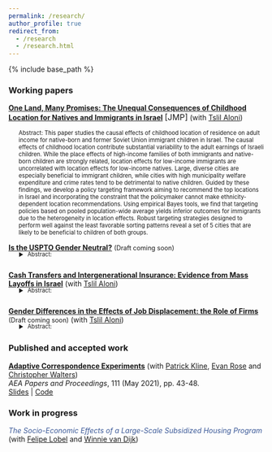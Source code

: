 ```yaml
---
permalink: /research/
author_profile: true
redirect_from:
  - /research
  - /research.html
---
```


{% include base_path %}

<style>
    details {
      margin-top: -16px; /* Adjust as needed */
    }

    details > summary {
      display: block;
    }



    details > summary::before {
      font-size: 0.9em;
      margin-right: 5px;
      display: inline-block;
      content: '▶️';
      transition: transform 0.5s ease;
      position: relative;
    }

    details[open] > summary::before {
      transform: rotate(90deg);
    }
</style>

### Working papers


<span style="color:#3b5998">[**One Land, Many Promises: The Unequal Consequences of Childhood Location for Natives and Immigrants in Israel**](/files/many_promises_jmp.pdf) </span> <font size="-0.1">[JMP]</font> (with [Tslil Aloni](https://sites.google.com/view/tslil-aloni/home?authuser=0))


<div class="indented-text" style="font-size: 0.8em; margin-left: 20px;">
Abstract: This paper studies the causal effects of childhood location of residence on adult income for native-born and former Soviet Union immigrant children in Israel. The causal effects of childhood location contribute substantial variability to the adult earnings of Israeli children. While the place effects of high-income families of both immigrants and native-born children are strongly related, location effects for low-income immigrants are uncorrelated with location effects for low-income natives. Large, diverse cities are especially beneficial to immigrant children, while cities with high municipality welfare expenditure and crime rates tend to be detrimental to native children. Guided by these findings, we develop a policy targeting framework aiming to recommend the top locations in Israel and incorporating the constraint that the policymaker cannot make ethnicity-dependent location recommendations. Using empirical Bayes tools, we find that targeting policies based on pooled population-wide average yields inferior outcomes for immigrants due to the heterogeneity in location effects. Robust targeting strategies designed to perform well against the least favorable sorting patterns reveal a set of 5 cities that are likely to be beneficial to children of both groups.
</div>

<span style="color:#3b5998">[**Is the USPTO Gender Neutral?**]()</span> <span style="font-size: 0.9em;">(Draft coming soon)</span>

<details style="margin-bottom: 25px;">
    <summary style="font-size: 0.8em; margin-left: 20px;" > Abstract:</summary>
    <div class="indented-text" style="font-size: 0.8em; margin-left: 20px;">
    This paper studies the prevalence and evolution of gender bias in the USPTO examination process and assesses the consequences of this bias on economic outcomes. Applying Natural Language Processing tools to patent applications submitted between 2001 and 2013, I estimate gender gaps conditional on the content of the patent application, thereby comparing allowance probabilities between teams of inventors with different gender compositions but similar inventions. Despite a substantial raw gender gap in the probability of initial allowance, I document that there is no average difference in initial allowance rates between mixed-gender and all-male teams.  This average masks important heterogeneity. Allowance rates for mixed-gender teams were significantly lower between 2001 and 2003, a gap that shrank to zero by 2005. Gender gaps also vary substantially across examiners, with bias against mixed-gender patents concentrated among senior examiners and bias in favor of women concentrated among young examiners. A mean zero gender gap with positive variance generates economic loss due to the misallocation of granting rights. Building on the methodology of Kogan et al. (2017), I estimate that these biases depressed the value of initially approved patents by at least $1.4 million per year.    
    </div>
</details>



<span style="color:#3b5998">[**Cash Transfers and Intergenerational Insurance: Evidence from Mass Layoffs in Israel**](/files/Jobloss_children_reform.pdf)</span> (with [Tslil Aloni](https://sites.google.com/view/tslil-aloni/home?authuser=0)) 

<details style="margin-bottom: 25px;">
    <summary style="font-size: 0.8em; margin-left: 20px;" > Abstract:</summary>
    <div class="indented-text" style="font-size: 0.8em; margin-left: 20px;">
        We study the role of government transfers in alleviating the repercussions of parents' employment shocks on children's education outcomes. A comprehensive reduction in Israel's system of universal child cash benefits, cutting total government transfers to families with children by more than 30\%, is shown to have adversely affected children whose parents were displaced in a mass layoff event. First, we find that children of laid-off parents suffer from lower high-school performance and are less likely to secure a matriculation certificate (``Bagrut''). These effects are present only in lower-income families and are inversely related to the child’s age at the time of the shock. Second, we find that cuts to child benefits at the household level exacerbate these negative effects for low-income families while leaving high-income families unaffected. Our findings suggest that cash transfers have a mitigating role in determining children's outcomes among families with low socio-economic status. 
    </div>
</details>

<span style="color:#3b5998">[**Gender Differences in the Effects of Job Displacement: the Role of Firms**]()</span> <span style="font-size: 0.9em;">(Draft coming soon)</span> (with [Tslil Aloni](https://sites.google.com/view/tslil-aloni/home?authuser=0)) 

<details style="margin-bottom: 25px;">
    <summary style="font-size: 0.8em; margin-left: 20px;" > Abstract:</summary>
    <div class="indented-text" style="font-size: 0.8em; margin-left: 20px;">
        This paper investigates gender differences in the long-term effects of job loss on workers' labor market outcomes in Israel. Relative to displaced female workers, male counterparts experience a larger drop in earnings due to unexpected job loss, despite both genders seeing similar employment declines. Pre-displacement firm and individual attributes entirely account for this gap, with the displacing firm's wage premium and female share explaining the majority of this gap. Extending the analysis beyond mean effects to distributional impacts shows that these observable characteristics account for the observed gender gap across the income distribution. Our findings underscore the significant role of firms in shaping the dynamics of labor market disparities. 
    </div>
</details>




### Published and accepted work

[**Adaptive Correspondence Experiments**](https://eml.berkeley.edu/~pkline/papers/skynet.pdf) (with [Patrick Kline](https://eml.berkeley.edu/~pkline/), [Evan Rose](https://ekrose.github.io/) and [Christopher Walters](https://eml.berkeley.edu/~crwalters/))   
*AEA Papers and Proceedings*, 111 (May 2021), pp. 43-48. \
[Slides](/files/AdaptiveCorrespondenceExperiments_Slides.pdf) | [Code](/files/AdaptiveCorrespondenceExperiments_code.zip) 


### Work in progress
<span style="color:#3b5998">*The Socio-Economic Effects of a Large-Scale Subsidized Housing Program*</span> (with [Felipe Lobel](http://felipelobel.com/#home) and [Winnie van Dijk](https://sites.google.com/site/winnielillianvandijk/)) 

